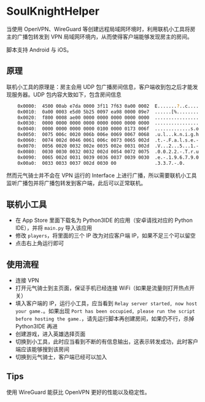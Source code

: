 # SoulKnightHelper

当使用 OpenVPN、WireGuard 等创建远程局域网环境时，利用联机小工具将房主的广播包转发到 VPN 局域网环境内，从而使得客户端能够发现房主的房间。

脚本支持 Android 与 iOS。

## 原理

联机小工具的原理是：房主会用 UDP 包广播房间信息，客户端收到包之后才能发现服务器。UDP 包内容大致如下，包含房间信息

```bash
	0x0000:  4500 00ab e7da 0000 3f11 7f63 0a00 0002  E.......?..c....
	0x0010:  0a00 0003 e5d0 5b25 0097 ea98 0000 09e7  ......[%........
	0x0020:  f800 0008 ae00 0000 0000 0000 0000 0000  ................
	0x0030:  0000 0000 0000 0000 0000 0000 0000 0000  ................
	0x0040:  0000 0000 0000 0000 0100 0000 0173 006f  .............s.o
	0x0050:  0075 006c 0020 006b 006e 0069 0067 0068  .u.l...k.n.i.g.h
	0x0060:  0074 002d 0046 0061 006c 0073 0065 002d  .t.-.F.a.l.s.e.-
	0x0070:  0056 0020 0032 002e 0035 002e 0031 002d  .V...2...5...1.-
	0x0080:  0030 0030 0032 0032 002d 0054 0072 0075  .0.0.2.2.-.T.r.u
	0x0090:  0065 002d 0031 0039 0036 0037 0039 0030  .e.-.1.9.6.7.9.0
	0x00a0:  0033 0033 0037 002d 0030 00              .3.3.7.-.0.
```

然而元气骑士并不会在 VPN 运行的 Interface 上进行广播，所以需要联机小工具监听广播包并将广播包转发到客户端，此后可以正常联机。

## 联机小工具

- 在 App Store 里面下载名为 Python3IDE 的应用（安卓请找对应的 Python IDE），并将 `main.py` 导入该应用
- 修改 `players`，将里面的三个 IP 改为对应客户端 IP，如果不足三个可以留空
- 点击右上角运行即可

## 使用流程

- 连接 VPN
- 打开元气骑士到主页面，保证手机已经连接 WiFi（如果是流量则打开热点开关）
- 填入客户端的 IP，运行小工具，应当看到  `Relay server started, now host your game.`。如果出现 `Port has been occupied, please run the script before hosting the game.`，请先运行脚本再创建房间，如果仍不行，杀掉 Python3IDE 再进
- 创建游戏，进入英雄选择页面
- 切换到小工具，此时应当看到不断的有信息输出，这表示转发成功，此时客户端应该能够搜到该房间
- 切换到元气骑士，客户端已经可以加入

## Tips

使用 WireGuard 能获比 OpenVPN 更好的性能以及稳定性。 
